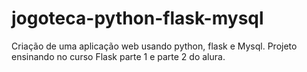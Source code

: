 # jogoteca-python-flask-mysql

Criação de uma aplicação web usando python, flask e Mysql.
Projeto ensinando no curso Flask parte 1 e parte 2 do alura. 

